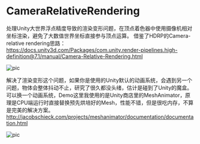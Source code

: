# CameraRelativeRendering
处理Unity大世界浮点精度导致的渲染变形问题，在顶点着色器中使用摄像机相对坐标渲染，避免了大数值世界坐标直接参与顶点运算。
借鉴了HDRP的Camera-relative rendering思路：
https://docs.unity3d.com/Packages/com.unity.render-pipelines.high-definition@7.1/manual/Camera-Relative-Rendering.html

![pic](https://github.com/CharlesFeng207/CameraRelativeRendering/blob/master/Pic/1.gif)


解决了渲染变形这个问题，如果你是使用的Unity默认的动画系统，会遇到另一个问题，物体会整体抖动不止，研究了很久都没头绪，估计是碰到了Unity的魔盒。可以换一个动画系统，Demo这里我使用的是Unity商店里的MeshAnimator，原理是CPU端运行时直接替换预先烘培好的Mesh，性能不错，但是很吃内存，不算是完美的解决方案。
http://jacobschieck.com/projects/meshanimator/documentation/documentation.html

![pic](https://github.com/CharlesFeng207/CameraRelativeRendering/blob/master/Pic/3.gif)

